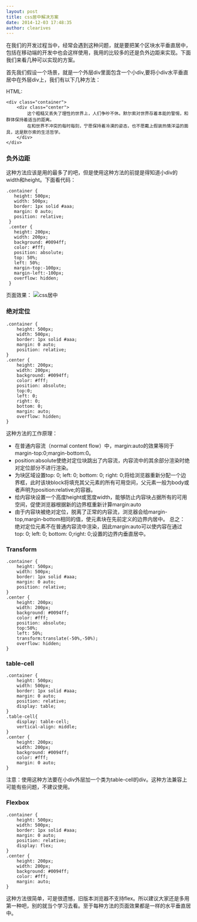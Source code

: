 ```yaml
---
layout: post
title: css居中解决方案
date: 2014-12-03 17:48:35
author: clearives
---
```

在我们的开发过程当中，经常会遇到这种问题，就是要把某个区块水平垂直居中，包括在移动端的开发中也会这样使用，我用的比较多的还是负外边距来实现。下面我们来看几种可以实现的方案。
<!--more-->
首先我们假设一个场景，就是一个外层div里面包含一个小div,要将小div水平垂直居中在外层div上，我们有以下几种方法：

HTML:
```
<div class="container">
    <div class="center">
        这个粗糙又丢失了理性的世界上，人们争吵不休。默尔索对世界存着本能的警惕，和群体保持着适当的距离。
        在和世界不冲突的每时每刻，宁愿保持着冷漠的姿态，也不愿戴上假装热情洋溢的面具，这是默尓索的生活哲学。
    </div>
</div>
```
### 负外边距
这种方法应该是用的最多了的吧，但是使用这种方法的前提是得知道小div的width和height。下面看代码：
```
.container {
   height: 500px;
   width: 500px;
   border: 1px solid #aaa;
   margin: 0 auto;
   position: relative;
 }
 .center {
   height: 200px;
   width: 200px;
   background: #0094ff;
   color: #fff;
   position: absolute;
   top: 50%;
   left: 50%;
   margin-top:-100px;
   margin-left:-100px;
   overflow: hidden;
 }
```
页面效果：
![css居中](http://7othoq.com1.z0.glb.clouddn.com/css_center1.png "css居中")

### 绝对定位
```
.container {
    height: 500px;
    width: 500px;
    border: 1px solid #aaa;
    margin: 0 auto;
    position: relative;
}
.center {
    height: 200px;
    width: 200px;
    background: #0094ff;
    color: #fff;
    position: absolute;
    top:0;
    left: 0;
    right: 0;
    bottom: 0;
    margin: auto;
    overflow: hidden;
}
```
这种方法的工作原理：

- 在普通内容流（normal content flow）中，margin:auto的效果等同于margin-top:0;margin-bottom:0。
- position:absolute使绝对定位块跳出了内容流，内容流中的其余部分渲染时绝对定位部分不进行渲染。
- 为块区域设置top: 0; left: 0; bottom: 0; right: 0;将给浏览器重新分配一个边界框，此时该块block将填充其父元素的所有可用空间，父元素一般为body或者声明为position:relative;的容器。
- 给内容块设置一个高度height或宽度width，能够防止内容块占据所有的可用空间，促使浏览器根据新的边界框重新计算margin:auto
- 由于内容块被绝对定位，脱离了正常的内容流，浏览器会给margin-top,margin-bottom相同的值，使元素块在先前定义的边界内居中。
总之： 绝对定位元素不在普通内容流中渲染，因此margin:auto可以使内容在通过top: 0; left: 0; bottom: 0;right: 0;设置的边界内垂直居中。
### Transform
```
.container {
    height: 500px;
    width: 500px;
    border: 1px solid #aaa;
    margin: 0 auto;
    position: relative;
}
.center {
    height: 200px;
    width: 200px;
    background: #0094ff;
    color: #fff;
    position: absolute;
    top:50%;
    left: 50%;
    transform:translate(-50%,-50%);
    overflow: hidden;
}
```
###  table-cell
```
.container {
    height: 500px;
    width: 500px;
    border: 1px solid #aaa;
    margin: 0 auto;
    position: relative;
    display: table;
}
.table-cell{
    display: table-cell;
    vertical-align: middle;
}
.center {
    height: 200px;
    width: 200px;
    background: #0094ff;
    color: #fff;
    margin: 0 auto;
}
```
注意：使用这种方法要在小div外层加一个类为table-cell的div。这种方法兼容上可能有些问题，不建议使用。
### Flexbox
```
.container {
    height: 500px;
    width: 500px;
    border: 1px solid #aaa;
    margin: 0 auto;
    position: relative;
    display: flex;
}
.center {
    height: 200px;
    width: 200px;
    background: #0094ff;
    color: #fff;
    margin: auto;
}
```
这种方法很简单，可是很遗憾，旧版本浏览器不支持flex。所以建议大家还是多用第一种吧，别的就当个学习去看。至于每种方法的页面效果都是一样的水平垂直居中。

